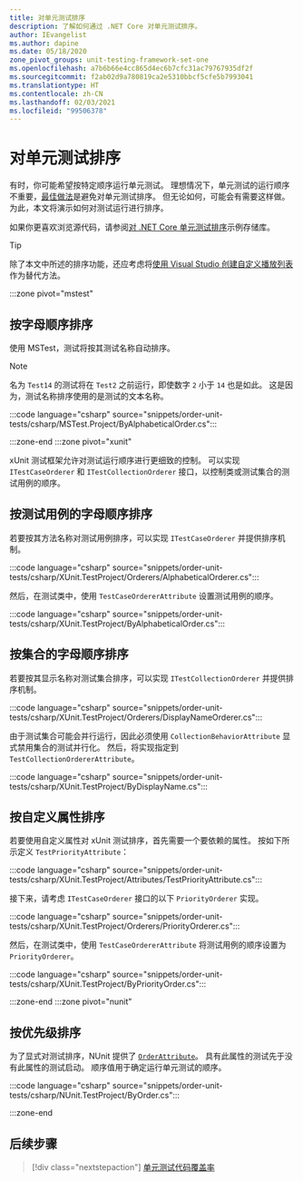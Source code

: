 ```yaml
---
title: 对单元测试排序
description: 了解如何通过 .NET Core 对单元测试排序。
author: IEvangelist
ms.author: dapine
ms.date: 05/18/2020
zone_pivot_groups: unit-testing-framework-set-one
ms.openlocfilehash: a7b6b66e4cc865d4ec6b7cfc31ac79767935df2f
ms.sourcegitcommit: f2ab02d9a780819ca2e5310bbcf5cfe5b7993041
ms.translationtype: HT
ms.contentlocale: zh-CN
ms.lasthandoff: 02/03/2021
ms.locfileid: "99506378"
---
```

# <a name="order-unit-tests"></a>对单元测试排序

有时，你可能希望按特定顺序运行单元测试。 理想情况下，单元测试的运行顺序不重要，[最佳做法](unit-testing-best-practices.md)是避免对单元测试排序。 但无论如何，可能会有需要这样做。 为此，本文将演示如何对测试运行进行排序。

如果你更喜欢浏览源代码，请参阅[对 .NET Core 单元测试排序](/samples/dotnet/samples/order-unit-tests-cs)示例存储库。

> [!TIP]
> 除了本文中所述的排序功能，还应考虑将[使用 Visual Studio 创建自定义播放列表](/visualstudio/test/run-unit-tests-with-test-explorer?view=vs-2019#create-custom-playlists)作为替代方法。

:::zone pivot="mstest"

## <a name="order-alphabetically"></a>按字母顺序排序

使用 MSTest，测试将按其测试名称自动排序。

> [!NOTE]
> 名为 `Test14` 的测试将在 `Test2` 之前运行，即使数字 `2` 小于 `14` 也是如此。 这是因为，测试名称排序使用的是测试的文本名称。

:::code language="csharp" source="snippets/order-unit-tests/csharp/MSTest.Project/ByAlphabeticalOrder.cs":::

:::zone-end
:::zone pivot="xunit"

xUnit 测试框架允许对测试运行顺序进行更细致的控制。 可以实现 `ITestCaseOrderer` 和 `ITestCollectionOrderer` 接口，以控制类或测试集合的测试用例的顺序。

## <a name="order-by-test-case-alphabetically"></a>按测试用例的字母顺序排序

若要按其方法名称对测试用例排序，可以实现 `ITestCaseOrderer` 并提供排序机制。

:::code language="csharp" source="snippets/order-unit-tests/csharp/XUnit.TestProject/Orderers/AlphabeticalOrderer.cs":::

然后，在测试类中，使用 `TestCaseOrdererAttribute` 设置测试用例的顺序。

:::code language="csharp" source="snippets/order-unit-tests/csharp/XUnit.TestProject/ByAlphabeticalOrder.cs":::

## <a name="order-by-collection-alphabetically"></a>按集合的字母顺序排序

若要按其显示名称对测试集合排序，可以实现 `ITestCollectionOrderer` 并提供排序机制。

:::code language="csharp" source="snippets/order-unit-tests/csharp/XUnit.TestProject/Orderers/DisplayNameOrderer.cs":::

由于测试集合可能会并行运行，因此必须使用 `CollectionBehaviorAttribute` 显式禁用集合的测试并行化。 然后，将实现指定到 `TestCollectionOrdererAttribute`。

:::code language="csharp" source="snippets/order-unit-tests/csharp/XUnit.TestProject/ByDisplayName.cs":::

## <a name="order-by-custom-attribute"></a>按自定义属性排序

若要使用自定义属性对 xUnit 测试排序，首先需要一个要依赖的属性。 按如下所示定义 `TestPriorityAttribute`：

:::code language="csharp" source="snippets/order-unit-tests/csharp/XUnit.TestProject/Attributes/TestPriorityAttribute.cs":::

接下来，请考虑 `ITestCaseOrderer` 接口的以下 `PriorityOrderer` 实现。

:::code language="csharp" source="snippets/order-unit-tests/csharp/XUnit.TestProject/Orderers/PriorityOrderer.cs":::

然后，在测试类中，使用 `TestCaseOrdererAttribute` 将测试用例的顺序设置为 `PriorityOrderer`。

:::code language="csharp" source="snippets/order-unit-tests/csharp/XUnit.TestProject/ByPriorityOrder.cs":::

:::zone-end
:::zone pivot="nunit"

## <a name="order-by-priority"></a>按优先级排序

为了显式对测试排序，NUnit 提供了 [`OrderAttribute`](https://github.com/nunit/docs/wiki/Order-Attribute)。 具有此属性的测试先于没有此属性的测试启动。 顺序值用于确定运行单元测试的顺序。

:::code language="csharp" source="snippets/order-unit-tests/csharp/NUnit.TestProject/ByOrder.cs":::

:::zone-end

## <a name="next-steps"></a>后续步骤

> [!div class="nextstepaction"]
> [单元测试代码覆盖率](unit-testing-code-coverage.md)

